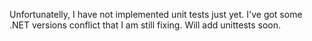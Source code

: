 Unfortunatelly, I have not implemented unit tests just yet.
I've got some .NET versions conflict that I am still fixing. Will add unittests soon.
